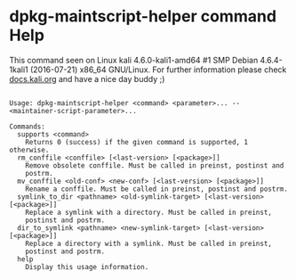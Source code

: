 # dpkg-maintscript-helper command Help
 
 This command seen on Linux kali 4.6.0-kali1-amd64 #1 SMP Debian 4.6.4-1kali1 (2016-07-21) x86_64 GNU/Linux. For further information please check [docs.kali.org](docs.kali.org) and have a nice day buddy ;) 

~~~

Usage: dpkg-maintscript-helper <command> <parameter>... -- <maintainer-script-parameter>...

Commands:
  supports <command>
	Returns 0 (success) if the given command is supported, 1 otherwise.
  rm_conffile <conffile> [<last-version> [<package>]]
	Remove obsolete conffile. Must be called in preinst, postinst and
	postrm.
  mv_conffile <old-conf> <new-conf> [<last-version> [<package>]]
	Rename a conffile. Must be called in preinst, postinst and postrm.
  symlink_to_dir <pathname> <old-symlink-target> [<last-version> [<package>]]
	Replace a symlink with a directory. Must be called in preinst,
	postinst and postrm.
  dir_to_symlink <pathname> <new-symlink-target> [<last-version> [<package>]]
	Replace a directory with a symlink. Must be called in preinst,
	postinst and postrm.
  help
	Display this usage information.

~~~
